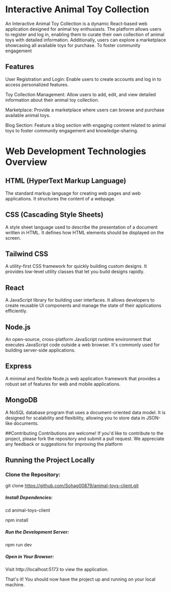 # <b>Interactive Animal Toy Collection</b>

An Interactive Animal Toy Collection is a dynamic React-based web application designed for animal toy enthusiasts. The platform allows users to register and log in, enabling them to curate their own collection of animal toys with detailed information. Additionally, users can explore a marketplace showcasing all available toys for purchase. To foster community engagement

## Features

User Registration and Login: Enable users to create accounts and log in to access personalized features.

Toy Collection Management: Allow users to add, edit, and view detailed information about their animal toy collection.

Marketplace: Provide a marketplace where users can browse and purchase available animal toys.

Blog Section: Feature a blog section with engaging content related to animal toys to foster community engagement and knowledge-sharing.


# Web Development Technologies Overview

## HTML (HyperText Markup Language)

The standard markup language for creating web pages and web applications. It structures the content of a webpage.

## CSS (Cascading Style Sheets)

A style sheet language used to describe the presentation of a document written in HTML. It defines how HTML elements should be displayed on the screen.

## Tailwind CSS

A utility-first CSS framework for quickly building custom designs. It provides low-level utility classes that let you build designs rapidly.

## React

A JavaScript library for building user interfaces. It allows developers to create reusable UI components and manage the state of their applications efficiently.

## Node.js

An open-source, cross-platform JavaScript runtime environment that executes JavaScript code outside a web browser. It's commonly used for building server-side applications.

## Express

A minimal and flexible Node.js web application framework that provides a robust set of features for web and mobile applications.

## MongoDB

A NoSQL database program that uses a document-oriented data model. It is designed for scalability and flexibility, allowing you to store data in JSON-like documents.

##Contributing
Contributions are welcome! If you'd like to contribute to the project, please fork the repository and submit a pull request. We appreciate any feedback or suggestions for improving the platform

## Running the Project Locally

### Clone the Repository:

git clone https://github.com/Sohag00879/animal-toys-client.git



<h5>Install Dependencies:</h1>

cd animal-toys-client

npm install

<h5>Run the Development Server:</h5>

npm run dev

<h5>Open in Your Browser:</h5>

Visit http://localhost:5173 to view the application.

That's it! You should now have the project up and running on your local machine.
